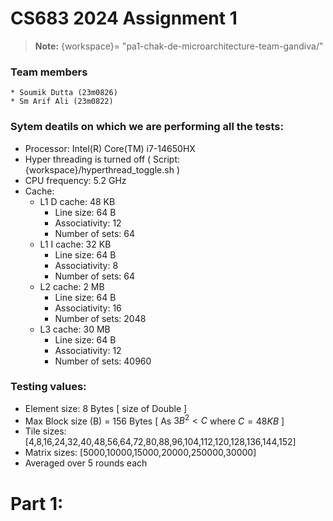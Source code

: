 # CS683 2024 Assignment 1
> **Note:** {workspace}= "pa1-chak-de-microarchitecture-team-gandiva/"

### Team members
    * Soumik Dutta (23m0826)
    * Sm Arif Ali (23m0822)

### Sytem deatils on which we are performing all the tests:

* Processor: Intel(R) Core(TM) i7-14650HX
* Hyper threading is turned off ( Script: {workspace}/hyperthread_toggle.sh )
*  CPU frequency: 5.2 GHz
* Cache:
    * L1 D cache: 48 KB
        * Line size: 64 B
        * Associativity: 12
        * Number of sets: 64
    * L1 I cache: 32 KB
        * Line size: 64 B
        * Associativity: 8
        * Number of sets: 64
    * L2 cache: 2 MB
        * Line size: 64 B
        * Associativity: 16
        * Number of sets: 2048
    * L3 cache: 30 MB
        * Line size: 64 B
        * Associativity: 12
        * Number of sets: 40960


### Testing values:
 * Element size: 8 Bytes [ size of Double ] 
 * Max Block size (B) = 156 Bytes [ As $3B^2<C$ where $C= 48 KB$ ] 
 * Tile sizes: [4,8,16,24,32,40,48,56,64,72,80,88,96,104,112,120,128,136,144,152]
 * Matrix sizes: [5000,10000,15000,20000,250000,30000]
 * Averaged over 5 rounds each

# Part 1:


 